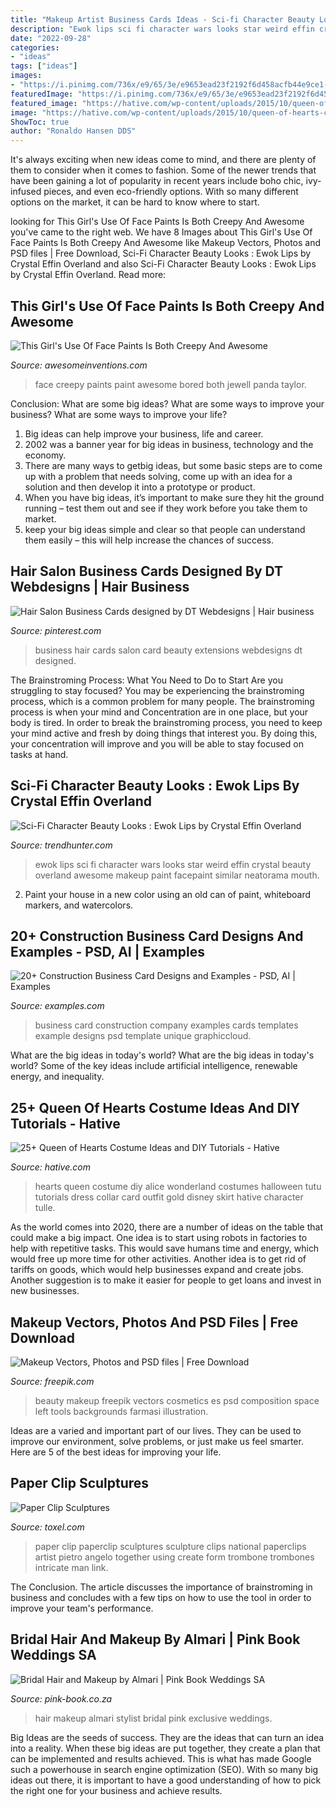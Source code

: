 ```yaml
---
title: "Makeup Artist Business Cards Ideas - Sci-fi Character Beauty Looks : Ewok Lips By Crystal Effin Overland"
description: "Ewok lips sci fi character wars looks star weird effin crystal beauty overland awesome makeup paint facepaint similar neatorama mouth"
date: "2022-09-28"
categories:
- "ideas"
tags: ["ideas"]
images:
- "https://i.pinimg.com/736x/e9/65/3e/e9653ead23f2192f6d458acfb44e9ce1--salon-business-cards-hair-salons.jpg"
featuredImage: "https://i.pinimg.com/736x/e9/65/3e/e9653ead23f2192f6d458acfb44e9ce1--salon-business-cards-hair-salons.jpg"
featured_image: "https://hative.com/wp-content/uploads/2015/10/queen-of-hearts-costume-ideas/9-queen-of-hearts-costume-ideas-and-diy-tutorials.jpg"
image: "https://hative.com/wp-content/uploads/2015/10/queen-of-hearts-costume-ideas/9-queen-of-hearts-costume-ideas-and-diy-tutorials.jpg"
ShowToc: true
author: "Ronaldo Hansen DDS"
---
```



It's always exciting when new ideas come to mind, and there are plenty of them to consider when it comes to fashion. Some of the newer trends that have been gaining a lot of popularity in recent years include boho chic, ivy-infused pieces, and even eco-friendly options. With so many different options on the market, it can be hard to know where to start.

	

		
looking for This Girl&#039;s Use Of Face Paints Is Both Creepy And Awesome you've came to the right web. We have 8 Images about This Girl&#039;s Use Of Face Paints Is Both Creepy And Awesome like Makeup Vectors, Photos and PSD files | Free Download, Sci-Fi Character Beauty Looks : Ewok Lips by Crystal Effin Overland and also Sci-Fi Character Beauty Looks : Ewok Lips by Crystal Effin Overland. Read more:
		
    
## This Girl&#039;s Use Of Face Paints Is Both Creepy And Awesome

<img loading=lazy src="https://www.awesomeinventions.com/wp-content/uploads/2015/01/creepy-face-paint.jpg" onerror="this.onerror=null;this.src='https://tse1.mm.bing.net/th?id=OIP.yvtGokGaFNQl7Y5Lan8_WgHaJ4&amp;pid=15.1';" alt="This Girl&#039;s Use Of Face Paints Is Both Creepy And Awesome">

_Source: awesomeinventions.com_

>face creepy paints paint awesome bored both jewell panda taylor. 

	

Conclusion: What are some big ideas? What are some ways to improve your business? What are some ways to improve your life?
1. Big ideas can help improve your business, life and career.
2. 2002 was a banner year for big ideas in business, technology and the economy.
3. There are many ways to getbig ideas, but some basic steps are to come up with a problem that needs solving, come up with an idea for a solution and then develop it into a prototype or product.
4. When you have big ideas, it’s important to make sure they hit the ground running – test them out and see if they work before you take them to market.
5. keep your big ideas simple and clear so that people can understand them easily – this will help increase the chances of success.

    
## Hair Salon Business Cards Designed By DT Webdesigns | Hair Business

<img loading=lazy src="https://i.pinimg.com/736x/e9/65/3e/e9653ead23f2192f6d458acfb44e9ce1--salon-business-cards-hair-salons.jpg" onerror="this.onerror=null;this.src='https://tse3.mm.bing.net/th?id=OIP.bqTkQZCP0AfDjXrY26fuPAD6D5&amp;pid=15.1';" alt="Hair Salon Business Cards designed by DT Webdesigns | Hair business">

_Source: pinterest.com_

>business hair cards salon card beauty extensions webdesigns dt designed. 

	

The Brainstroming Process: What You Need to Do to Start
Are you struggling to stay focused? You may be experiencing the brainstroming process, which is a common problem for many people. The brainstroming process is when your mind and Concentration are in one place, but your body is tired. In order to break the brainstroming process, you need to keep your mind active and fresh by doing things that interest you. By doing this, your concentration will improve and you will be able to stay focused on tasks at hand.

    
## Sci-Fi Character Beauty Looks : Ewok Lips By Crystal Effin Overland

<img loading=lazy src="http://cdn.trendhunterstatic.com/thumbs/ewok-lips-by-crystal-effin-overland.jpeg" onerror="this.onerror=null;this.src='https://tse4.mm.bing.net/th?id=OIP.Su9UILq5Ofh5-vLFseZZ7wHaKM&amp;pid=15.1';" alt="Sci-Fi Character Beauty Looks : Ewok Lips by Crystal Effin Overland">

_Source: trendhunter.com_

>ewok lips sci fi character wars looks star weird effin crystal beauty overland awesome makeup paint facepaint similar neatorama mouth. 

	

2. Paint your house in a new color using an old can of paint, whiteboard markers, and watercolors.

    
## 20+ Construction Business Card Designs And Examples - PSD, AI | Examples

<img loading=lazy src="https://images.examples.com/wp-content/uploads/2018/05/Construction-Business-Card-Example.jpg" onerror="this.onerror=null;this.src='https://tse4.mm.bing.net/th?id=OIP.eA-bREtakw6QCaOB3SiTdQHaGT&amp;pid=15.1';" alt="20+ Construction Business Card Designs and Examples - PSD, AI | Examples">

_Source: examples.com_

>business card construction company examples cards templates example designs psd template unique graphiccloud. 

	

What are the big ideas in today's world?
What are the big ideas in today's world? 
Some of the key ideas include artificial intelligence, renewable energy, and inequality.

    
## 25+ Queen Of Hearts Costume Ideas And DIY Tutorials - Hative

<img loading=lazy src="https://hative.com/wp-content/uploads/2015/10/queen-of-hearts-costume-ideas/9-queen-of-hearts-costume-ideas-and-diy-tutorials.jpg" onerror="this.onerror=null;this.src='https://tse4.mm.bing.net/th?id=OIP.no7zhzf6Hdnhhvz-89F8zQHaLK&amp;pid=15.1';" alt="25+ Queen of Hearts Costume Ideas and DIY Tutorials - Hative">

_Source: hative.com_

>hearts queen costume diy alice wonderland costumes halloween tutu tutorials dress collar card outfit gold disney skirt hative character tulle. 

	

As the world comes into 2020, there are a number of ideas on the table that could make a big impact. One idea is to start using robots in factories to help with repetitive tasks. This would save humans time and energy, which would free up more time for other activities. Another idea is to get rid of tariffs on goods, which would help businesses expand and create jobs. Another suggestion is to make it easier for people to get loans and invest in new businesses.

    
## Makeup Vectors, Photos And PSD Files | Free Download

<img loading=lazy src="https://image.freepik.com/free-photo/beauty-composition-with-space-on-left_23-2147692218.jpg" onerror="this.onerror=null;this.src='https://tse1.mm.bing.net/th?id=OIP.iaUxKienRGeAfrZLmVqcQAHaHa&amp;pid=15.1';" alt="Makeup Vectors, Photos and PSD files | Free Download">

_Source: freepik.com_

>beauty makeup freepik vectors cosmetics es psd composition space left tools backgrounds farmasi illustration. 

	

Ideas are a varied and important part of our lives. They can be used to improve our environment, solve problems, or just make us feel smarter. Here are 5 of the best ideas for improving your life.

    
## Paper Clip Sculptures

<img loading=lazy src="http://www.toxel.com/wp-content/uploads/2014/08/paperclipasculpture12.jpg" onerror="this.onerror=null;this.src='https://tse3.mm.bing.net/th?id=OIP.8HG2pdJO_Ly1XegslKnjtQHaM3&amp;pid=15.1';" alt="Paper Clip Sculptures">

_Source: toxel.com_

>paper clip paperclip sculptures sculpture clips national paperclips artist pietro angelo together using create form trombone trombones intricate man link. 

	

The Conclusion.
The article discusses the importance of brainstroming in business and concludes with a few tips on how to use the tool in order to improve your team's performance.

    
## Bridal Hair And Makeup By Almari | Pink Book Weddings SA

<img loading=lazy src="https://pink-book.co.za/wp-content/uploads/2020/06/wedding-hair-almari-5.jpg" onerror="this.onerror=null;this.src='https://tse2.mm.bing.net/th?id=OIP.EHv0-cYUfP3T2RIQo5FyFwHaLG&amp;pid=15.1';" alt="Bridal Hair and Makeup by Almari | Pink Book Weddings SA">

_Source: pink-book.co.za_

>hair makeup almari stylist bridal pink exclusive weddings. 

	

Big Ideas are the seeds of success. They are the ideas that can turn an idea into a reality. When these big ideas are put together, they create a plan that can be implemented and results achieved. This is what has made Google such a powerhouse in search engine optimization (SEO). With so many big ideas out there, it is important to have a good understanding of how to pick the right one for your business and achieve results.

